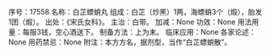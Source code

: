 序号：17558
名称：白芷螵蛸丸
组成：白芷（炒黑）1两，海螵蛸3个（煅），胎发1团（煅）。
出处：《宋氏女科》。
主治：白带。
加减：None
功效：None
用法用量：每服3钱，空心酒送下。
制备方法：上为末。
临床应用：None
各家论述：None
用药禁忌：None
附注：本方方名，据剂型，当作“白芷螵蛸散”。
